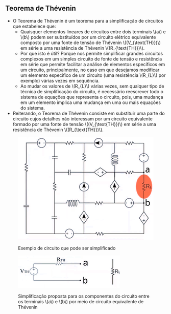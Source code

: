 ## Teorema de Thévenin

<div class="grid-66-33">

<div class="grid-element small">

- O Teorema de Thévenin é um teorema para a simplificação de circuitos que estabelece que:
    - Quaisquer elementos lineares de circuitos entre dois terminais \\(a\\) e \\(b\\) podem ser substituídos por um circuito elétrico equivalente composto por uma fonte de tensão de Thévenin \\((V_{\text{TH}})\\) em série a uma resistência de Thévenin \\((R_{\text{TH}})\\).
    - Por que isto é útil? Porque nos permite simplificar grandes circuitos complexos em um simples circuito de fonte de tensão e resistência em série que permite facilitar a análise de elementos específicos em um circuito, principalmente, no caso em que desejamos modificar um elemento específico de um circuito (uma resistência \\(R_{L}\\) por exemplo) várias vezes em sequência.
    - Ao mudar os valores de \\(R_{L}\\) várias vezes, sem qualquer tipo de técnica de simplificação do circuito, é necessário reescrever todo o sistema de equações que representa o circuito, pois, uma mudança em um elemento implica uma mudança em uma ou mais equações do sistema.
- Reiterando, o Teorema de Thévenin consiste em substituir uma parte do circuito cujos detalhes não interessam por um circuito equivalente formado por uma fonte de tensão \\((V_{\text{TH}})\\) em série a uma resistência de Thévenin \\((R_{\text{TH}})\\).

</div>

<div class="grid-element small">

<figure>

<!-- _class: transparent -->
![](img/equivalencia-1.png)

<figcaption>Exemplo de circuito que pode ser simplificado</figcaption>
</figure>

<figure>

<!-- _class: transparent -->
![](img/equivalencia-2.png)

<figcaption>

Simplificação proposta para os componentes do circuito entre os terminais \\(a\\) e \\(b\\) por meio de circuito equivalente de Thévenin

</figcaption>
</figure>


</div>

</div>
